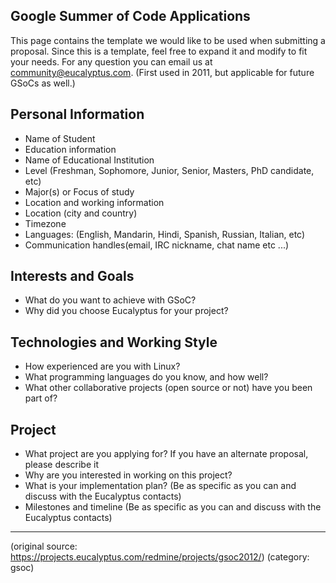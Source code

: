 ## Google Summer of Code Applications

This page contains the template we would like to be used when submitting a proposal. Since this is a template, feel free to expand it and modify to fit your needs. For any question you can email us at community@eucalyptus.com.  (First used in 2011, but applicable for future GSoCs as well.)

## Personal Information

* Name of Student
* Education information
* Name of Educational Institution
* Level (Freshman, Sophomore, Junior, Senior, Masters, PhD candidate, etc)
* Major(s) or Focus of study
* Location and working information
* Location (city and country)
* Timezone
* Languages: (English, Mandarin, Hindi, Spanish, Russian, Italian, etc)
* Communication handles(email, IRC nickname, chat name etc ...)

## Interests and Goals

* What do you want to achieve with GSoC?
* Why did you choose Eucalyptus for your project?

## Technologies and Working Style

* How experienced are you with Linux?
* What programming languages do you know, and how well?
* What other collaborative projects (open source or not) have you been part of?

## Project

* What project are you applying for? If you have an alternate proposal, please describe it
* Why are you interested in working on this project?
* What is your implementation plan? (Be as specific as you can and discuss with the Eucalyptus contacts)
* Milestones and timeline (Be as specific as you can and discuss with the Eucalyptus contacts)

********************************************************************************************

(original source: https://projects.eucalyptus.com/redmine/projects/gsoc2012/) 
(category: gsoc)

